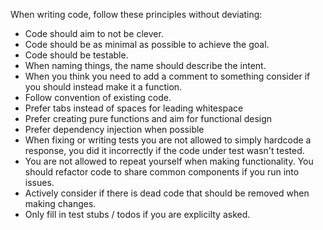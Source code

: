 When writing code, follow these principles without deviating:
* Code should aim to not be clever.
* Code should be as minimal as possible to achieve the goal.
* Code should be testable.
* When naming things, the name should describe the intent.
* When you think you need to add a comment to something consider if you should instead make it a function.
* Follow convention of existing code.
* Prefer tabs instead of spaces for leading whitespace
* Prefer creating pure functions and aim for functional design
* Prefer dependency injection when possible
* When fixing or writing tests you are not allowed to simply hardcode a response, you did it incorrectly if the code under test wasn't tested.
* You are not allowed to repeat yourself when making functionality. You should refactor code to share common components if you run into issues.
* Actively consider if there is dead code that should be removed when making changes.
* Only fill in test stubs / todos if you are explicilty asked.
